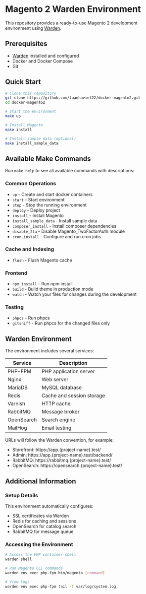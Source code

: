 # Magento 2 Warden Environment

This repository provides a ready-to-use Magento 2 development environment using [Warden](https://warden.dev/).

## Prerequisites

- [Warden](https://warden.dev/) installed and configured
- Docker and Docker Compose
- Git

## Quick Start

```bash
# Clone this repository
git clone https://github.com/tuanhaviet22/docker-magento2.git
cd docker-magento2

# Start the environment
make up

# Install Magento
make install

# Install sample data (optional)
make install_sample_data
```

## Available Make Commands

Run `make help` to see all available commands with descriptions:

### Common Operations
- `up` - Create and start docker containers
- `start` - Start environment
- `stop` - Stop the running environment
- `deploy` - Deploy project
- `install` - Install Magento
- `install_sample_data` - Install sample data
- `composer_install` - Install composer dependencies
- `disable_2fa` - Disable Magento_TwoFactorAuth module
- `cron_install` - Configure and run cron jobs

### Cache and Indexing
- `flush` - Flush Magento cache

### Frontend
- `npm_install` - Run npm install
- `build` - Build theme in production mode
- `watch` - Watch your files for changes during the development

### Testing
- `phpcs` - Run phpcs
- `gitsniff` - Run phpcs for the changed files only

## Warden Environment

The environment includes several services:

| Service      | Description                    |
|--------------|--------------------------------|
| PHP-FPM      | PHP application server         |
| Nginx        | Web server                     |
| MariaDB      | MySQL database                 |
| Redis        | Cache and session storage      |
| Varnish      | HTTP cache                     |
| RabbitMQ     | Message broker                 |
| OpenSearch   | Search engine                  |
| MailHog      | Email testing                  |

URLs will follow the Warden convention, for example:
- Storefront: https://app.{project-name}.test/
- Admin: https://app.{project-name}.test/backend/
- RabbitMQ: https://rabbitmq.{project-name}.test/
- OpenSearch: https://opensearch.{project-name}.test/

## Additional Information

### Setup Details

This environment automatically configures:
- SSL certificates via Warden
- Redis for caching and sessions
- OpenSearch for catalog search
- RabbitMQ for message queue

### Accessing the Environment

```bash
# Access the PHP container shell
warden shell

# Run Magento CLI commands
warden env exec php-fpm bin/magento [command]

# View logs
warden env exec php-fpm tail -f var/log/system.log
```
